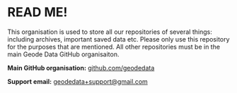 # READ ME!
This organisation is used to store all our repositories of several things: including archives, important saved data etc. Please only use this repository for the purposes that are mentioned. All other repositories must be in the main Geode Data GitHub organisaiton.

**Main GitHub organisation:** [github.com/geodedata](github.com/geodedata)

**Support email:** geodedata+support@gmail.com

